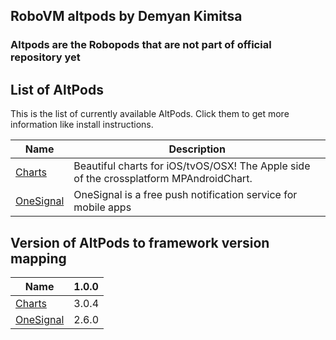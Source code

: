 ## RoboVM altpods by Demyan Kimitsa


### Altpods are the Robopods that are not part of official repository yet


## List of AltPods

This is the list of currently available AltPods. Click them to get more information like install instructions.

| Name                               | Description                                                                            |
|------------------------------------|----------------------------------------------------------------------------------------|
| [Charts](charts/)                  | Beautiful charts for iOS/tvOS/OSX! The Apple side of the crossplatform MPAndroidChart. |
| [OneSignal](onesignal/)            | OneSignal is a free push notification service for mobile apps                          |


## Version of AltPods to framework version mapping

| Name                               | 1.0.0  |
|------------------------------------|--------|
| [Charts](charts/)                  | 3.0.4  |
| [OneSignal](onesignal/)            | 2.6.0  |
